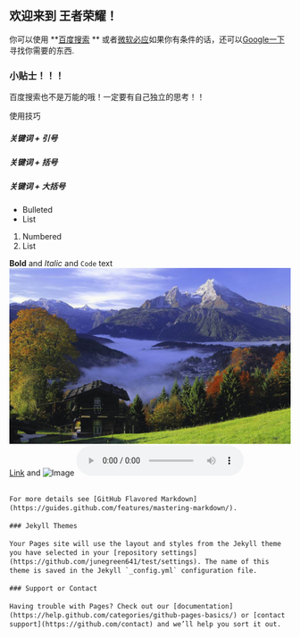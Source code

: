 ## 欢迎来到 王者荣耀！

你可以使用 **[百度搜索](https://baidu.com/) **  或者[微软必应](https://cn.bing.com/)如果你有条件的话，还可以[Google一下](https://google.cn)寻找你需要的东西.


### 小贴士！！！

百度搜索也不是万能的哦！一定要有自己独立的思考！！

使用技巧

##### 关键词 + 引号
##### 关键词 + 括号
##### 关键词 + 大括号

- Bulleted
- List

1. Numbered
2. List

**Bold** and _Italic_ and `Code` text
![风景](https://github.com/junegreen641/webdesign/blob/master/timg.jpg)
[Link](url) and ![Image](src)
<audio controls>
   <source src="horse.ogg" type="audio/ogg">
   <source src="horse.mp3" type="audio/mpeg">
 Your browser does not support the audio element.
</audio> 
```

For more details see [GitHub Flavored Markdown](https://guides.github.com/features/mastering-markdown/).

### Jekyll Themes

Your Pages site will use the layout and styles from the Jekyll theme you have selected in your [repository settings](https://github.com/junegreen641/test/settings). The name of this theme is saved in the Jekyll `_config.yml` configuration file.

### Support or Contact

Having trouble with Pages? Check out our [documentation](https://help.github.com/categories/github-pages-basics/) or [contact support](https://github.com/contact) and we’ll help you sort it out.
